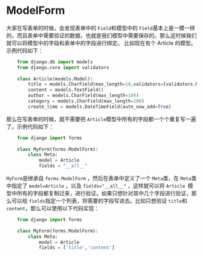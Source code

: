 # ModelForm

大家在写表单的时候，会发现表单中的 `Field`和模型中的 `Field`基本上是一模一样的，而且表单中需要验证的数据，也就是我们模型中需要保存的。那么这时候我们就可以将模型中的字段和表单中的字段进行绑定。
比如现在有个 Article 的模型。示例代码如下：
```python
    from django.db import models
    from django.core import validators
    
    class Article(models.Model):
        title = models.CharField(max_length=10,validators=[validators.MinLengthValidator(limit_value=3)])
        content = models.TextField()
        author = models.CharField(max_length=100)
        category = models.CharField(max_length=100)
        create_time = models.DateTimeField(auto_now_add=True)
```
那么在写表单的时候，就不需要把 `Article`模型中所有的字段都一个个重复写一遍了。示例代码如下：
```python
    from django import forms
    
    class MyForm(forms.ModelForm):
        class Meta:
            model = Article
            fields = "__all__"
```
`MyForm`是继承自 `forms.ModelForm` ，然后在表单中定义了一个 `Meta`类，在 `Meta`类中指定了 `model=Article` ，以及 `fields="__all__"` ，这样就可以将 `Article `模型中所有的字段都复制过来，进行验证。如果只想针对其中几个字段进行验证，那么可以给 `fields`指定一个列表，将需要的字段写进去。比如只想验证 `title`和 `content`，那么可以使用以下代码实现：
```python
    from django import forms
    
    class MyForm(forms.ModelForm):
        class Meta:
            model = Article
            fields = ['title','content']
```